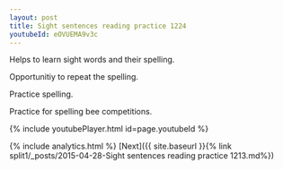 ```yaml
---
layout: post
title: Sight sentences reading practice 1224
youtubeId: eOVUEMA9v3c
---
```

 
 
Helps to learn sight words and their spelling.

Opportunitiy to repeat the spelling. 

Practice spelling. 
 
Practice for spelling bee competitions. 
 
{% include youtubePlayer.html id=page.youtubeId %}
 
 
{% include analytics.html %} 
[Next]({{ site.baseurl }}{% link  split1/_posts/2015-04-28-Sight sentences reading practice 1213.md%})
 
